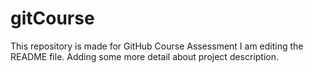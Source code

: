 # gitCourse
This repository is made for GitHub Course Assessment
I am editing the README file. Adding some more detail about project description.
